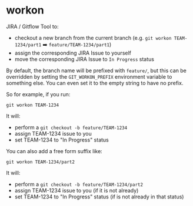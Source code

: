 # workon
JIRA / Gitflow Tool to:
+ checkout a new branch from the current branch (e.g. `git workon TEAM-1234/part1` ➡️ `feature/TEAM-1234/part1`)
+ assign the corresponding JIRA Issue to yourself
+ move the corresponding JIRA Issue to `In Progress` status

By default, the branch name will be prefixed with `feature/`, but this can be overridden by 
setting the `GIT_WORKON_PREFIX` environment variable to something else. 
You can even set it to the empty string to have no prefix.

So for example, if you run:

```shell
git workon TEAM-1234
```
It will:
+ perform a `git checkout -b feature/TEAM-1234`
+ assign TEAM-1234 issue to you
+ set TEAM-1234 to "In Progress" status

You can also add a free form suffix like:

```shell
git workon TEAM-1234/part2
```

It will:
+ perform a `git checkout -b feature/TEAM-1234/part2`
+ assign TEAM-1234 issue to you (if it is not already)
+ set TEAM-1234 to "In Progress" status (if is not already in that status)




